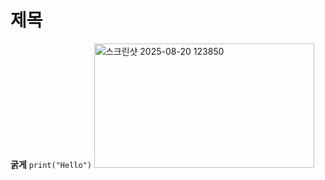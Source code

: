 # 제목
**굵게**
```print("Hello")```
<img width="352" height="199" alt="스크린샷 2025-08-20 123850" src="https://github.com/user-attachments/assets/cd6e178f-cc6b-4d89-a3dd-1783692d3002" />
